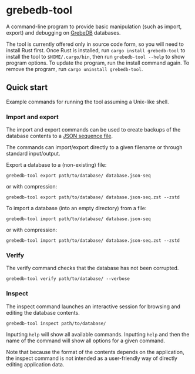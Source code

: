 # grebedb-tool

A command-line program to provide basic manipulation (such as import, export) and debugging on [GrebeDB](https://github.com/chfoo/grebedb) databases.

The tool is currently offered only in source code form, so you will need to install Rust first. Once Rust is installed, run `cargo install grebedb-tool` to install the tool to `$HOME/.cargo/bin`, then run `grebedb-tool --help` to show program options. To update the program, run the install command again. To remove the program, run `cargo uninstall grebedb-tool`.

## Quick start

Example commands for running the tool assuming a Unix-like shell.

### Import and export

The import and export commands can be used to create backups of the database contents to a [JSON sequence file](https://tools.ietf.org/html/rfc7464).

The commands can import/export directly to a given filename or through standard input/output.

Export a database to a (non-existing) file:

    grebedb-tool export path/to/database/ database.json-seq

or with compression:

    grebedb-tool export path/to/database/ database.json-seq.zst --zstd

To import a database (into an empty directory) from a file:

    grebedb-tool import path/to/database/ database.json-seq

or with compression:

    grebedb-tool import path/to/database/ database.json-seq.zst --zstd

### Verify

The verify command checks that the database has not been corrupted.

    grebedb-tool verify path/to/database/ --verbose

### Inspect

The inspect command launches an interactive session for browsing and editing the database contents.

    grebedb-tool inspect path/to/database/

Inputting `help` will show all available commands. Inputting `help` and then the name of the command will show all options for a given command.

Note that because the format of the contents depends on the application, the inspect command is not intended as a user-friendly way of directly editing application data.
